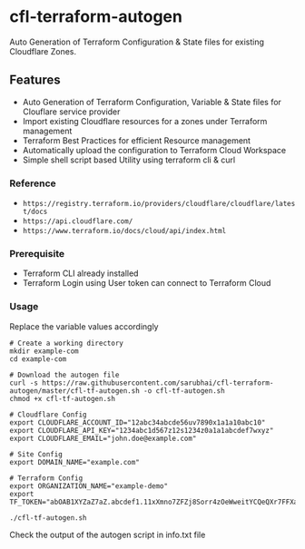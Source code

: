 # cfl-terraform-autogen
Auto Generation of Terraform Configuration &amp; State files for existing Cloudflare Zones.

## Features

- Auto Generation of Terraform Configuration, Variable & State files for Clouflare service provider
- Import existing Cloudflare resources for a zones under Terraform management
- Terraform Best Practices for efficient Resource management
- Automatically upload the configuration to Terraform Cloud Workspace
- Simple shell script based Utility using terraform cli & curl

### Reference
- `https://registry.terraform.io/providers/cloudflare/cloudflare/latest/docs`
- `https://api.cloudflare.com/`
- `https://www.terraform.io/docs/cloud/api/index.html`


### Prerequisite
- Terraform CLI already installed
- Terraform Login using User token can connect to Terraform Cloud

### Usage
Replace the variable values accordingly

```
# Create a working directory
mkdir example-com
cd example-com

# Download the autogen file
curl -s https://raw.githubusercontent.com/sarubhai/cfl-terraform-autogen/master/cfl-tf-autogen.sh -o cfl-tf-autogen.sh
chmod +x cfl-tf-autogen.sh

# Cloudflare Config
export CLOUDFLARE_ACCOUNT_ID="12abc34abcde56uv7890x1a1a10abc10"
export CLOUDFLARE_API_KEY="1234abc1d567z12s1234z0a1a1abcdef7wxyz"
export CLOUDFLARE_EMAIL="john.doe@example.com"

# Site Config
export DOMAIN_NAME="example.com"

# Terraform Config
export ORGANIZATION_NAME="example-demo"
export TF_TOKEN="abOAB1XYZaZ7aZ.abcdef1.11xXmno7ZFZj8Sorr4zOeWweitYCQeQXr7FFXabZuv0AB7YZxPXuQUKmd9gKN4W3AyQ"

./cfl-tf-autogen.sh

```

Check the output of the autogen script in info.txt file
